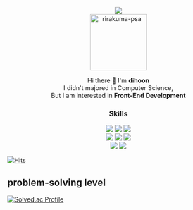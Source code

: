 <p align="center">
 <img src="https://capsule-render.vercel.app/api?type=slice&color=gradient"><br/>
 <a href="https://imgbb.com/"><img src="https://user-images.githubusercontent.com/100400430/211391795-037ed231-e7db-429d-a3b7-aec70f9f980f.jpg" alt="rirakuma-psa" width="128px" border="0">
 </a>
</p>

<p align="center">
 Hi there 👋 I'm <b>dihoon</b> <br/>
 I didn't majored in Computer Science, <br/>
 But I am interested in <b>Front-End Development </b><br/>
</p>

<h3 align="center"><b>Skills</b></h3>
<p align="center">
 <img src="https://img.shields.io/badge/html5-E34F26?style=for-the-badge&logo=html5&logoColor=white">
 <img src="https://img.shields.io/badge/css-1572B6?style=for-the-badge&logo=css3&logoColor=white">
 <img src="https://img.shields.io/badge/javascript-F7DF1E?style=for-the-badge&logo=javascript&logoColor=black">
 <br/>
 <img src="https://img.shields.io/badge/typescript-%23007ACC.svg?style=for-the-badge&logo=typescript&logoColor=white">
 <img src="https://img.shields.io/badge/react-61DAFB?style=for-the-badge&logo=react&logoColor=black">
 <img src="https://img.shields.io/badge/redux-%23593d88.svg?style=for-the-badge&logo=redux&logoColor=white">
 <br/>
 <img src="https://img.shields.io/badge/node.js-6DA55F?style=for-the-badge&logo=node.js&logoColor=white">
 <img src="https://img.shields.io/badge/git-%23F05033.svg?style=for-the-badge&logo=git&logoColor=white">
 
 
</p>

<!-- 방문자 수 -->
[![Hits](https://hits.seeyoufarm.com/api/count/incr/badge.svg?url=https%3A%2F%2Fgithub.com%2Fdihoon&count_bg=%23ADEAF0&title_bg=%2357AAF0&icon=&icon_color=%23E7E7E7&title=hits&edge_flat=false)](https://hits.seeyoufarm.com)

<!-- 문제 해결 능력 (백준 티어) -->
<h2> problem-solving level </h2>

[![Solved.ac Profile](http://mazassumnida.wtf/api/mini/generate_badge?boj=dihoon)](https://solved.ac/dihoon)


<!-- 
react
<img src="https://img.shields.io/badge/react-61DAFB?style=for-the-badge&logo=react&logoColor=black">

HTML5
<img src="https://img.shields.io/badge/html5-E34F26?style=for-the-badge&logo=html5&logoColor=white">

css
<img src="https://img.shields.io/badge/css-1572B6?style=for-the-badge&logo=css3&logoColor=white">

javascript
<img src="https://img.shields.io/badge/javascript-F7DF1E?style=for-the-badge&logo=javascript&logoColor=black">

spring
<img src="https://img.shields.io/badge/spring-6DB33F?style=for-the-badge&logo=spring&logoColor=white">

linux
<img src="https://img.shields.io/badge/linux-FCC624?style=for-the-badge&logo=linux&logoColor=black">

github
<img src="https://img.shields.io/badge/github-181717?style=for-the-badge&logo=github&logoColor=white">

git
<img src="https://img.shields.io/badge/git-F05032?style=for-the-badge&logo=git&logoColor=white">

redux
![Redux](https://img.shields.io/badge/redux-%23593d88.svg?style=for-the-badge&logo=redux&logoColor=white)
 
typescript
![TypeScript](https://img.shields.io/badge/typescript-%23007ACC.svg?style=for-the-badge&logo=typescript&logoColor=white)
-->


